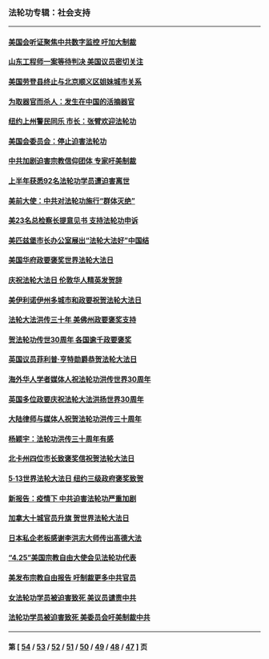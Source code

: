 ### 法轮功专辑：社会支持
---
#### [美国会听证聚焦中共数字监控 吁加大制裁](../../pages/nf4386/n13825083.md?09190430) 
#### [山东工程师一案等待判决 美国议员密切关注](../../pages/nf4386/n13815065.md?09190430) 
#### [美国劳登县终止与北京顺义区姐妹城市关系](../../pages/nf4386/n13811030.md?09190430) 
#### [为取器官而杀人：发生在中国的活摘器官](../../pages/nf4386/n13794731.md?09190430) 
#### [纽约上州警民同乐 市长：张臂欢迎法轮功](../../pages/nf4386/n13794375.md?09190430) 
#### [美国会委员会：停止迫害法轮功](../../pages/nf4386/n13788164.md?09190430) 
#### [中共加剧迫害宗教信仰团体 专家吁美制裁](../../pages/nf4386/n13780252.md?09190430) 
#### [上半年获悉92名法轮功学员遭迫害离世](../../pages/nf4386/n13772701.md?09190430) 
#### [美前大使：中共对法轮功施行“群体灭绝”](../../pages/nf4386/n13771705.md?09190430) 
#### [美23名总检察长提意见书 支持法轮功申诉](../../pages/nf4386/n13766596.md?09190430) 
#### [美匹兹堡市长办公室展出“法轮大法好”中国结](../../pages/nf4386/n13749721.md?09190430) 
#### [美国华府政要褒奖世界法轮大法日](../../pages/nf4386/n13743770.md?09190430) 
#### [庆祝法轮大法日 伦敦华人精英发贺辞](../../pages/nf4386/n13741593.md?09190430) 
#### [美伊利诺伊州多城市和政要祝贺法轮大法日](../../pages/nf4386/n13737149.md?09190430) 
#### [法轮大法洪传三十年 美佛州政要褒奖支持](../../pages/nf4386/n13737103.md?09190430) 
#### [贺法轮功传世30周年 各国逾千政要褒奖](../../pages/nf4386/n13735828.md?09190430) 
#### [英国议员菲利普‧亨特勋爵恭贺法轮大法日](../../pages/nf4386/n13736187.md?09190430) 
#### [海外华人学者媒体人祝法轮功洪传世界30周年](../../pages/nf4386/n13735835.md?09190430) 
#### [英国多位政要庆祝法轮大法洪扬世界30周年](../../pages/nf4386/n13734739.md?09190430) 
#### [大陆律师与媒体人祝贺法轮功洪传三十周年](../../pages/nf4386/n13735062.md?09190430) 
#### [杨颖宇：法轮功洪传三十周年有感](../../pages/nf4386/n13734884.md?09190430) 
#### [北卡州四位市长致褒奖信祝贺法轮大法日](../../pages/nf4386/n13733292.md?09190430) 
#### [5·13世界法轮大法日 纽约三级政府褒奖致贺](../../pages/nf4386/n13732651.md?09190430) 
#### [新报告：疫情下 中共迫害法轮功严重加剧](../../pages/nf4386/n13732612.md?09190430) 
#### [加拿大十城官员升旗 贺世界法轮大法日](../../pages/nf4386/n13729166.md?09190430) 
#### [日本私企老板感谢李洪志大师传出高德大法](../../pages/nf4386/n13726335.md?09190430) 
#### [“4.25”美国宗教自由大使会见法轮功代表](../../pages/nf4386/n13724124.md?09190430) 
#### [美发布宗教自由报告 吁制裁更多中共官员](../../pages/nf4386/n13720670.md?09190430) 
#### [女法轮功学员被迫害致死 美议员谴责中共](../../pages/nf4386/n13682069.md?09190430) 
#### [法轮功学员被迫害致死 美委员会吁美制裁中共](../../pages/nf4386/n13631310.md?09190430) 

---
#### 第 [ [54](./54.md?09190430) / [53](./53.md?09190430) / [52](./52.md?09190430) / [51](./51.md?09190430) / [50](./50.md?09190430) / [49](./49.md?09190430) / [48](./48.md?09190430) / [47](./47.md?09190430) ] 页
